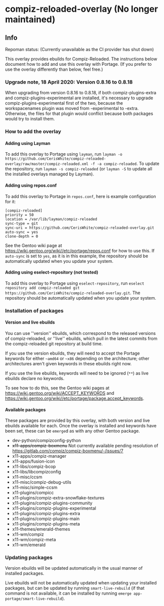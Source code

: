 # compiz-reloaded-overlay (No longer maintained)

## Info

Repoman status: (Currently unavailable as the CI provider has shut down)

This overlay provides ebuilds for Compiz-Reloaded. The instructions below document how to add and use this overlay with Portage. (If you prefer to use the overlay differently than below, feel free.)

### Upgrade note, 18 April 2020: Version 0.8.16 to 0.8.18

When upgrading from version 0.8.16 to 0.8.18, if both compiz-plugins-extra and compiz-plugins-experimental are installed, it's necessary to upgrade compiz-plugins-experimental first of the two, because the workspacenames plugin was moved from -experimental to -extra. Otherwise, the files for that plugin would conflict because both packages would try to install them.

### How to add the overlay

#### Adding using Layman

To add this overlay to Portage using `layman`, run `layman -o https://github.com/CerisWhite/compiz-reloaded-overlay/raw/master/compiz-reloaded.xml -f -a compiz-reloaded`. To update the repository, run `layman -s compiz-reloaded` (or `layman -S` to update all the installed overlays managed by Layman).

#### Adding using repos.conf

To add this overlay to Portage in `repos.conf`, here is example configuration for it:

```
[compiz-reloaded]
priority = 50
location = /var/lib/layman/compiz-reloaded
sync-type = git
sync-uri = https://github.com/CerisWhite/compiz-reloaded-overlay.git
auto-sync = yes
clone-depth = 0
```

See the Gentoo wiki page at https://wiki.gentoo.org/wiki//etc/portage/repos.conf for how to use this. If `auto-sync` is set to `yes`, as it is in this example, the repository should be automatically updated when you update your system.

#### Adding using eselect-repository (not tested)

To add this overlay to Portage using `eselect-repository`, run `eselect repository add compiz-reloaded git https://github.com/CerisWhite/compiz-reloaded-overlay.git`. The repository should be automatically updated when you update your system.

### Installation of packages

#### Version and live ebuilds

You can use ''version'' ebuilds, which correspond to the released versions of compiz-reloaded, or ''live'' ebuilds, which pull in the latest commits from the compiz-reloaded git repository at build time.

If you use the version ebuilds, they will need to accept the Portage keywords for either `~amd64` or `~x86` depending on the architecture; other architectures aren't given keywords in these ebuilds right now.

If you use the live ebuilds, keywords will need to be ignored (`**`) as live ebuilds declare no keywords.

To see how to do this, see the Gentoo wiki pages at https://wiki.gentoo.org/wiki/ACCEPT_KEYWORDS and https://wiki.gentoo.org/wiki//etc/portage/package.accept_keywords.

#### Available packages

These packages are provided by this overlay, with both version and live ebuilds available for each. Once the overlay is installed and keywords have been set, these can be `emerge`d as with any other Gentoo package.

- dev-python/compizconfig-python
- ~~x11-apps/compiz-boxmenu~~ Not currently available pending resolution of https://gitlab.com/compiz/compiz-boxmenu/-/issues/7
- x11-apps/compiz-manager
- x11-apps/fusion-icon
- x11-libs/compiz-bcop
- x11-libs/libcompizconfig
- x11-misc/ccsm
- x11-misc/compiz-debug-utils
- x11-misc/simple-ccsm
- x11-plugins/compicc
- x11-plugins/compiz-extra-snowflake-textures
- x11-plugins/compiz-plugins-community
- x11-plugins/compiz-plugins-experimental
- x11-plugins/compiz-plugins-extra
- x11-plugins/compiz-plugins-main
- x11-plugins/compiz-plugins-meta
- x11-themes/emerald-themes
- x11-wm/compiz
- x11-wm/compiz-meta
- x11-wm/emerald

### Updating packages

Version ebuilds will be updated automatically in the usual manner of installed packages.

Live ebuilds will not be automatically updated when updating your installed packages, but can be updated by running `smart-live-rebuild` (if that command is not available, it can be installed by running `emerge app-portage/smart-live-rebuild`).
